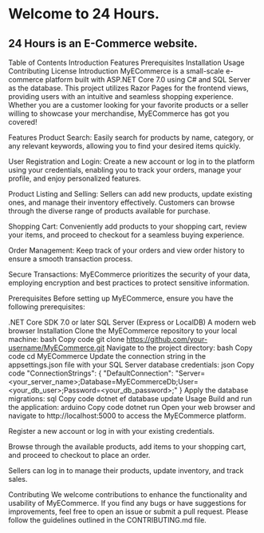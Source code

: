 # Welcome to 24 Hours.
## 24 Hours is an E-Commerce website.

Table of Contents
Introduction
Features
Prerequisites
Installation
Usage
Contributing
License
Introduction
MyECommerce is a small-scale e-commerce platform built with ASP.NET Core 7.0 using C# and SQL Server as the database. This project utilizes Razor Pages for the frontend views, providing users with an intuitive and seamless shopping experience. Whether you are a customer looking for your favorite products or a seller willing to showcase your merchandise, MyECommerce has got you covered!

Features
Product Search: Easily search for products by name, category, or any relevant keywords, allowing you to find your desired items quickly.

User Registration and Login: Create a new account or log in to the platform using your credentials, enabling you to track your orders, manage your profile, and enjoy personalized features.

Product Listing and Selling: Sellers can add new products, update existing ones, and manage their inventory effectively. Customers can browse through the diverse range of products available for purchase.

Shopping Cart: Conveniently add products to your shopping cart, review your items, and proceed to checkout for a seamless buying experience.

Order Management: Keep track of your orders and view order history to ensure a smooth transaction process.

Secure Transactions: MyECommerce prioritizes the security of your data, employing encryption and best practices to protect sensitive information.

Prerequisites
Before setting up MyECommerce, ensure you have the following prerequisites:

.NET Core SDK 7.0 or later
SQL Server (Express or LocalDB)
A modern web browser
Installation
Clone the MyECommerce repository to your local machine:
bash
Copy code
git clone https://github.com/your-username/MyECommerce.git
Navigate to the project directory:
bash
Copy code
cd MyECommerce
Update the connection string in the appsettings.json file with your SQL Server database credentials:
json
Copy code
"ConnectionStrings": {
  "DefaultConnection": "Server=<your_server_name>;Database=MyECommerceDb;User=<your_db_user>;Password=<your_db_password>;"
}
Apply the database migrations:
sql
Copy code
dotnet ef database update
Usage
Build and run the application:
arduino
Copy code
dotnet run
Open your web browser and navigate to http://localhost:5000 to access the MyECommerce platform.

Register a new account or log in with your existing credentials.

Browse through the available products, add items to your shopping cart, and proceed to checkout to place an order.

Sellers can log in to manage their products, update inventory, and track sales.

Contributing
We welcome contributions to enhance the functionality and usability of MyECommerce. If you find any bugs or have suggestions for improvements, feel free to open an issue or submit a pull request. Please follow the guidelines outlined in the CONTRIBUTING.md file.
